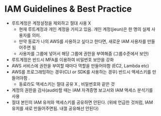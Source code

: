 # IAM Guidelines & Best Practice

- 루트계정은 계정설정을 제외하고 절대 사용 X
  - 현재 루트계정과 개인 계정을 가지고 있음. 개인 계정(jieun)은 한 명의 실제 사용자를 의미.
  - 만약 동료가 나의 AWS를 사용하고 싶다고 한다면, 새로운 IAM 사용자를 만들어주면 됨
  - 사용자를 그룹에 넣어서 해당 그룹에 권한을 부여해줌 (그룹수준에서 보안)
- 루트계정은 반드시 MFA를 이용하여 비밀번호 보안을 강화
- AWS 서비스에 권한을 부여할 때마다 역할을 만들어야함 (EC2, Lambda etc)
- AWS를 프로그래밍하는 경우(CLI or SDK를 사용하는 경우) 반드시 액세스키를 만들어야함 .
  - 동료라도 액세스키는 절대 공유 X , 비밀번호와 같은 것
- 계정의 권한을 감사(audit)할 때는 IAM 자격증명 보고서와 IAM 액세스 분석기를 사용
- 절대 본인의 IAM 유저와 액세스키를 공유하면 안된다. (위에 언급한 것처럼, IAM 유저를 새로 만들어주면됨. 내껄 공유해선 안된다)
